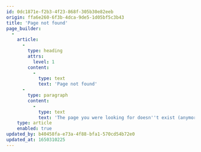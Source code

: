 ```yaml
---
id: 0dc1871e-f2b3-4f23-868f-305b30e82eeb
origin: ffa6e260-6f3b-4dca-9de5-1d05bf5c3b43
title: 'Page not found'
page_builder:
  -
    article:
      -
        type: heading
        attrs:
          level: 1
        content:
          -
            type: text
            text: 'Page not found'
      -
        type: paragraph
        content:
          -
            type: text
            text: 'The page you were looking for doesn''t exist (anymore).'
    type: article
    enabled: true
updated_by: b40458fa-e73a-4f88-bfa1-570cd54b72e0
updated_at: 1650310225
---
```

